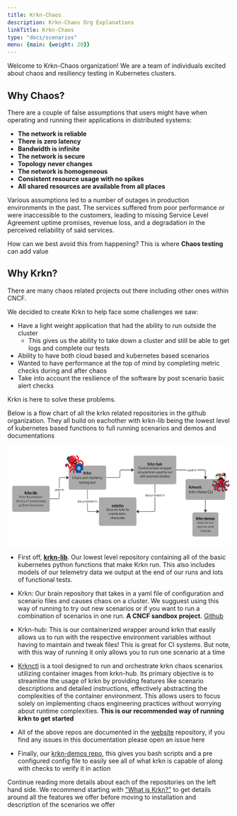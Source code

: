 ```yaml
---
title: Krkn-Chaos
description: Krkn-Chaos Org Explanations
linkTitle: Krkn-Chaos
type: "docs/scenarios"
menu: {main: {weight: 20}}
---
```



Welcome to Krkn-Chaos organization! We are a team of individuals excited about chaos and resiliency testing in Kubernetes clusters. 

## Why Chaos? 
There are a couple of false assumptions that users might have when operating and running their applications in distributed systems: 
- **The network is reliable** 
- **There is zero latency** 
- **Bandwidth is infinite**
- **The network is secure** 
- **Topology never changes**
- **The network is homogeneous** 
- **Consistent resource usage with no spikes**
- **All shared resources are available from all places**

Various assumptions led to a number of outages in production environments in the past. The services suffered from poor performance or were inaccessible to the customers, leading to missing Service Level Agreement uptime promises, revenue loss, and a degradation in the perceived reliability of said services.

How can we best avoid this from happening? This is where **Chaos testing** can add value


## Why Krkn? 
There are many chaos related projects out there including other ones within CNCF. 

We decided to create Krkn to help face some challenges we saw:
* Have a light weight application that had the ability to run outside the cluster
  * This gives us the ability to take down a cluster and still be able to get logs and complete our tests
* Ability to have both cloud based and kubernetes based scenarios
* Wanted to have performance at the top of mind by completing metric checks during and after chaos
* Take into account the resilience of the software by post scenario basic alert checks 

Krkn is here to solve these problems.

 Below is a flow chart of all the krkn related repositories in the github organization. They all build on eachother with krkn-lib being the lowest level of kubernetes based functions to full running scenarios and demos and documentations

<img src="https://raw.githubusercontent.com/krkn-chaos/website/refs/heads/main/assets/images/krkn-repo-flowchart.png"  style="max-width:900px; max-height:400px; width:100%; aspect-ratio:20/9; " class="contain" >

* First off, [**krkn-lib**](https://github.com/krkn-chaos/krkn-lib). Our lowest level repository containing all of the basic kubernetes python functions that make Krkn run. This also includes models of our telemetry data we output at the end of our runs and lots of functional tests.


* Krkn: Our brain repository that takes in a yaml file of configuration and scenario files and causes chaos on a cluster.
  We sugguest using this way of running to try out new scenarios or if you want to run a combination of scenarios in one run. **A CNCF sandbox project.** [Github](https://github.com/krkn-chaos/) 

* Krkn-hub: This is our containerized wrapper around krkn that easily allows us to run with the respective environment variables without having to maintain and tweak files! This is great for CI systems. But note, with this way of running it only allows you to run one scenario at a time

* [Krknctl](https://github.com/krkn-chaos/krknctl) is a tool designed to run and orchestrate krkn chaos scenarios utilizing container images from krkn-hub. Its primary objective is to streamline the usage of krkn by providing features like scenario descriptions and detailed instructions, effectively abstracting the complexities of the container environment. This allows users to focus solely on implementing chaos engineering practices without worrying about runtime complexities.
  **This is our recommended way of running krkn to get started**

* All of the above repos are documented in the [website](https://github.com/krkn-chaos/website) repository, if you find any issues in this documentation please open an issue here

* Finally, our [krkn-demos repo](https://github.com/krkn-chaos/krkn-demos), this gives you bash scripts and a pre configured config file to easily see all of what krkn is capable of along with checks to verify it in action


Continue reading more details about each of the repositories on the left hand side. We recommend starting with ["What is Krkn?"](krkn/_index.md) to get details around all the features we offer before moving to installation and description of the scenarios we offer